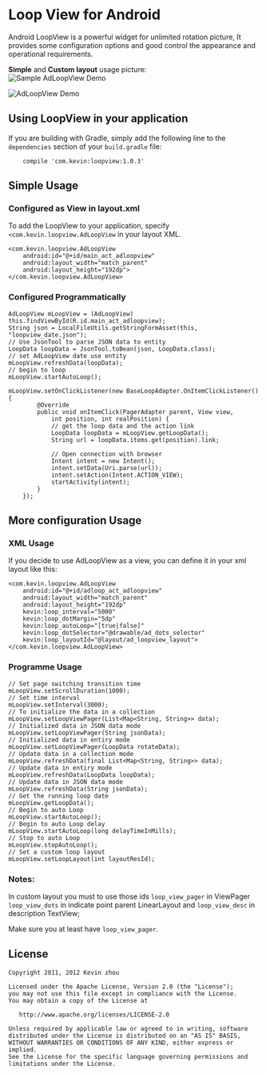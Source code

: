 
# Loop View for Android

Android LoopView is a powerful widget for unlimited rotation picture, It provides some configuration options and good control the appearance and operational requirements.

**Simple** and **Custom layout** usage picture:  
![Sample AdLoopView Demo](https://raw.githubusercontent.com/xuehuayous/Android-LoopView/master/loopview_ad_simple.gif)

![AdLoopView Demo](https://raw.githubusercontent.com/xuehuayous/Android-LoopView/master/loopview_ad.gif)

## Using LoopView in your application

If you are building with Gradle, simply add the following line to the `dependencies` section of your `build.gradle` file:

```
	compile 'com.kevin:loopview:1.0.3'
```

## Simple Usage ##

### Configured as View in layout.xml ###
To add the LoopView to your application, specify `<com.kevin.loopview.AdLoopView` in your layout XML.

	<com.kevin.loopview.AdLoopView
        android:id="@+id/main_act_adloopview"
        android:layout_width="match_parent"
        android:layout_height="192dp">
    </com.kevin.loopview.AdLoopView>

### Configured Programmatically ###

	AdLoopView mLoopView = (AdLoopView) this.findViewById(R.id.main_act_adloopview);
	String json = LocalFileUtils.getStringFormAsset(this, "loopview_date.json");
    // Use JsonTool to parse JSON data to entity
	LoopData loopData = JsonTool.toBean(json, LoopData.class);
	// set AdLoopView date use entity
    mLoopView.refreshData(loopData);
	// begin to loop
    mLoopView.startAutoLoop();

	mLoopView.setOnClickListener(new BaseLoopAdapter.OnItemClickListener() {
            @Override
            public void onItemClick(PagerAdapter parent, View view, 
				int position, int realPosition) {
                // get the loop data and the action link
                LoopData loopData = mLoopView.getLoopData();
                String url = loopData.items.get(position).link;

                // Open connection with browser
                Intent intent = new Intent();
                intent.setData(Uri.parse(url));
                intent.setAction(Intent.ACTION_VIEW);
                startActivity(intent);
            }
        });


## More configuration Usage ##

### XML Usage ###

If you decide to use AdLoopView as a view, you can define it in your xml layout like this:

    <com.kevin.loopview.AdLoopView
        android:id="@+id/adloop_act_adloopview"
        android:layout_width="match_parent"
        android:layout_height="192dp"
        kevin:loop_interval="5000"
        kevin:loop_dotMargin="5dp"
        kevin:loop_autoLoop="[true|false]"
        kevin:loop_dotSelector="@drawable/ad_dots_selector"
		kevin:loop_layoutId="@layout/ad_loopview_layout">
    </com.kevin.loopview.AdLoopView>

### Programme Usage ###

	// Set page switching transition time
	mLoopView.setScrollDuration(1000);
	// Set time interval
	mLoopView.setInterval(3000);
	// To initialize the data in a collection
	mLoopView.setLoopViewPager(List<Map<String, String>> data);
	// Initialized data in JSON data mode
	mLoopView.setLoopViewPager(String jsonData);
	// Initialized data in entiry mode
	mLoopView.setLoopViewPager(LoopData rotateData);
	// Update data in a collection mode
	mLoopView.refreshData(final List<Map<String, String>> data);
	// Update data in entiry mode
	mLoopView.refreshData(LoopData loopData);
	// Update data in JSON data mode
	mLoopView.refreshData(String jsonData);
	// Get the running loop date
	mLoopView.getLoopData();
	// Begin to auto Loop
	mLoopView.startAutoLoop();
	// Begin to auto Loop delay
	mLoopView.startAutoLoop(long delayTimeInMills);
	// Stop to auto Loop
	mLoopView.stopAutoLoop();
	// Set a custom loop layout
	mLoopView.setLoopLayout(int layoutResId);

### Notes: ###

In custom layout you must to use those ids `loop_view_pager` in ViewPager `loop_view_dots` in indicate point parent LinearLayout and `loop_view_desc` in description TextView;

Make sure you at least have `loop_view_pager`.

## License

    Copyright 2011, 2012 Kevin zhou

    Licensed under the Apache License, Version 2.0 (the "License");
    you may not use this file except in compliance with the License.
    You may obtain a copy of the License at

       http://www.apache.org/licenses/LICENSE-2.0

    Unless required by applicable law or agreed to in writing, software
    distributed under the License is distributed on an "AS IS" BASIS,
    WITHOUT WARRANTIES OR CONDITIONS OF ANY KIND, either express or implied.
    See the License for the specific language governing permissions and
    limitations under the License.